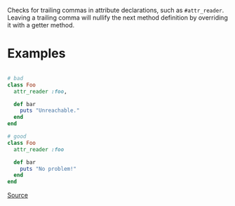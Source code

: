 
Checks for trailing commas in attribute declarations, such as
`#attr_reader`. Leaving a trailing comma will nullify the next method
definition by overriding it with a getter method.

# Examples

```ruby

# bad
class Foo
  attr_reader :foo,

  def bar
    puts "Unreachable."
  end
end

# good
class Foo
  attr_reader :foo

  def bar
    puts "No problem!"
  end
end
```

[Source](http://www.rubydoc.info/gems/rubocop/RuboCop/Cop/Lint/TrailingCommaInAttributeDeclaration)